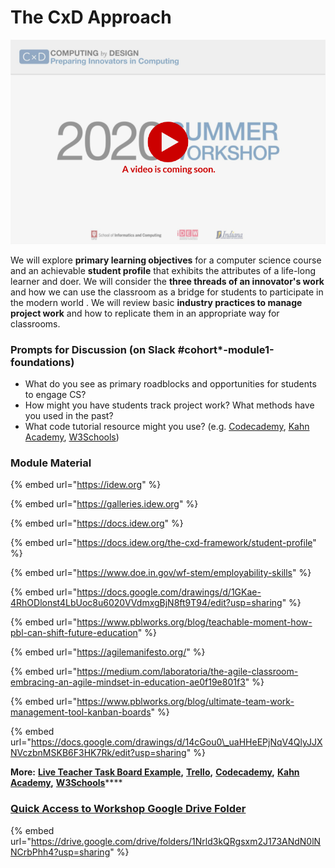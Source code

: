 # The CxD Approach

![](../../.gitbook/assets/vidcoming-welcome.png)

We will explore **primary learning objectives** for a computer science course and an achievable **student profile** that exhibits the attributes of a life-long learner and doer.  We will consider the **three threads of an innovator's work** and how we can use the classroom as a bridge for students to participate in the modern world .  We will review basic **industry practices to manage project work** and how to replicate them in an appropriate way for classrooms.

### Prompts for Discussion \(on Slack \#cohort\*-module1-foundations\)

* What do you see as primary roadblocks and opportunities for students to engage CS?
* How might you have students track project work? What methods have you used in the past?
* What code tutorial resource might you use? \(e.g. [Codecademy](https://www.codecademy.com/catalog/subject/all), [Kahn Academy](https://www.khanacademy.org/computing), [W3Schools](https://www.w3schools.com/)\)

### Module Material

{% embed url="https://idew.org" %}

{% embed url="https://galleries.idew.org" %}

{% embed url="https://docs.idew.org" %}

{% embed url="https://docs.idew.org/the-cxd-framework/student-profile" %}

{% embed url="https://www.doe.in.gov/wf-stem/employability-skills" %}

{% embed url="https://docs.google.com/drawings/d/1GKae-4RhODlonst4LbUoc8u6020VVdmxgBjN8ft9T94/edit?usp=sharing" %}

{% embed url="https://www.pblworks.org/blog/teachable-moment-how-pbl-can-shift-future-education" %}

{% embed url="https://agilemanifesto.org/" %}

{% embed url="https://medium.com/laboratoria/the-agile-classroom-embracing-an-agile-mindset-in-education-ae0f19e801f3" %}

{% embed url="https://www.pblworks.org/blog/ultimate-team-work-management-tool-kanban-boards" %}

{% embed url="https://docs.google.com/drawings/d/14cGou0\_uaHHeEPjNqV4QlyJJXNVczbnMSKB6F3HK7Rk/edit?usp=sharing" %}

**More:** [**Live Teacher Task Board Example**](https://docs.google.com/document/d/1kvLqY_ZJ2wy4s5TOBYH7Otrg_rjJZHmyj2XuLk449zg/edit?usp=sharing)**,** [**Trello**](https://trello.com/)**,** [**Codecademy**](https://www.codecademy.com/catalog/subject/all)**,** [**Kahn Academy**](https://www.khanacademy.org/computing)**,** [**W3Schools**](https://www.w3schools.com/)\*\*\*\*

### [Quick Access to Workshop Google Drive Folder](https://drive.google.com/drive/folders/1Nrld3kQRgsxm2J173ANdN0lNNCrbPhh4?usp=sharing)

{% embed url="https://drive.google.com/drive/folders/1Nrld3kQRgsxm2J173ANdN0lNNCrbPhh4?usp=sharing" %}



